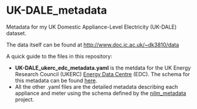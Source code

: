 UK-DALE_metadata
================

Metadata for my UK Domestic Appliance-Level Electricity (UK-DALE) dataset.

The data itself can be found at http://www.doc.ic.ac.uk/~dk3810/data

A quick guide to the files in this repository:

* **UK-DALE_ukerc_edc_metadata.yaml** is the metdata for the UK Energy
  Research Council (UKERC)
  [Energy Data Centre](http://ukedc.rl.ac.uk/) (EDC).
  The schema for this metadata can be found
  [here](http://ukedc.rl.ac.uk/format.html).
* All the other .yaml files are the detailed metadata describing each
  appliance and meter using the schema defined by the
  [nilm_metadata](https://github.com/nilmtk/nilm_metadata) project.
